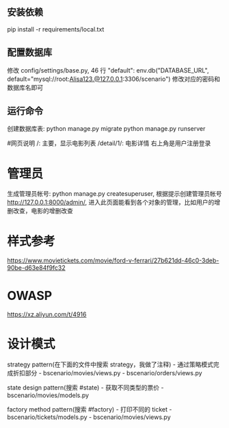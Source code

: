 ## 安装依赖
pip install -r requirements/local.txt

## 配置数据库
修改 config/settings/base.py, 46 行
"default": env.db("DATABASE_URL", default="mysql://root:Alisa123.@127.0.0.1:3306/scenario")
修改对应的密码和数据库名即可

## 运行命令
创建数据库表: python manage.py migrate
python manage.py runserver


#网页说明
/: 主要，显示电影列表
/detail/1/: 电影详情
右上角是用户注册登录

# 管理员
生成管理员帐号: python manage.py createsuperuser, 根据提示创建管理员帐号
http://127.0.0.1:8000/admin/, 进入此页面能看到各个对象的管理，比如用户的增删改查，电影的增删改查

# 样式参考
https://www.movietickets.com/movie/ford-v-ferrari/27b621dd-46c0-3deb-90be-d63e84f9fc32

# OWASP
https://xz.aliyun.com/t/4916

# 设计模式
strategy pattern(在下面的文件中搜索 strategy，我做了注释)
    - 通过策略模式完成折扣部分
    - bscenario/movies/views.py
    - bscenario/orders/views.py
    
state design pattern(搜索 #state)
    - 获取不同类型的票价
    - bscenario/movies/models.py

factory method pattern(搜索 #factory)
    - 打印不同的 ticket
    - bscenario/tickets/models.py 
    - bscenario/movies/views.py
